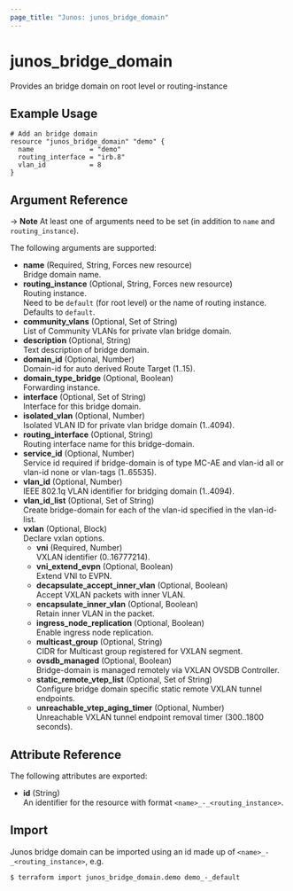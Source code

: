 ```yaml
---
page_title: "Junos: junos_bridge_domain"
---
```


# junos_bridge_domain

Provides an bridge domain on root level or routing-instance

## Example Usage

```hcl
# Add an bridge domain
resource "junos_bridge_domain" "demo" {
  name              = "demo"
  routing_interface = "irb.8"
  vlan_id           = 8
}
```

## Argument Reference

-> **Note**
  At least one of arguments need to be set (in addition to `name` and `routing_instance`).

The following arguments are supported:

- **name** (Required, String, Forces new resource)  
  Bridge domain name.
- **routing_instance** (Optional, String, Forces new resource)  
  Routing instance.  
  Need to be `default` (for root level) or the name of routing instance.
  Defaults to `default`.
- **community_vlans** (Optional, Set of String)  
  List of Community VLANs for private vlan bridge domain.
- **description** (Optional, String)  
  Text description of bridge domain.
- **domain_id** (Optional, Number)  
  Domain-id for auto derived Route Target (1..15).
- **domain_type_bridge** (Optional, Boolean)  
  Forwarding instance.
- **interface** (Optional, Set of String)  
  Interface for this bridge domain.
- **isolated_vlan** (Optional, Number)  
  Isolated VLAN ID for private vlan bridge domain (1..4094).
- **routing_interface** (Optional, String)  
  Routing interface name for this bridge-domain.
- **service_id** (Optional, Number)  
  Service id required if bridge-domain is of type MC-AE and
  vlan-id all or vlan-id none or vlan-tags (1..65535).
- **vlan_id** (Optional, Number)  
  IEEE 802.1q VLAN identifier for bridging domain (1..4094).
- **vlan_id_list** (Optional, Set of String)  
  Create bridge-domain for each of the vlan-id specified in the vlan-id-list.
- **vxlan** (Optional, Block)  
  Declare vxlan options.
  - **vni** (Required, Number)  
    VXLAN identifier (0..16777214).
  - **vni_extend_evpn** (Optional, Boolean)  
    Extend VNI to EVPN.
  - **decapsulate_accept_inner_vlan** (Optional, Boolean)  
    Accept VXLAN packets with inner VLAN.
  - **encapsulate_inner_vlan** (Optional, Boolean)  
    Retain inner VLAN in the packet.
  - **ingress_node_replication** (Optional, Boolean)  
    Enable ingress node replication.
  - **multicast_group** (Optional, String)  
    CIDR for Multicast group registered for VXLAN segment.
  - **ovsdb_managed** (Optional, Boolean)  
    Bridge-domain is managed remotely via VXLAN OVSDB Controller.
  - **static_remote_vtep_list** (Optional, Set of String)  
    Configure bridge domain specific static remote VXLAN tunnel endpoints.
  - **unreachable_vtep_aging_timer** (Optional, Number)  
    Unreachable VXLAN tunnel endpoint removal timer (300..1800 seconds).

## Attribute Reference

The following attributes are exported:

- **id** (String)  
  An identifier for the resource with format `<name>_-_<routing_instance>`.

## Import

Junos bridge domain can be imported using an id made up of `<name>_-_<routing_instance>`, e.g.

```shell
$ terraform import junos_bridge_domain.demo demo_-_default
```
